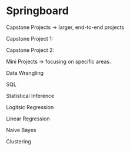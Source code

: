# Springboard


Capstone Projects -> larger, end-to-end projects

Capstone Project 1: 

Capstone Project 2: 



Mini Projects -> focusing on specific areas.

Data Wrangling

SQL

Statistical Inference

Logitsic Regression

Linear Regression

Naive Bayes

Clustering

